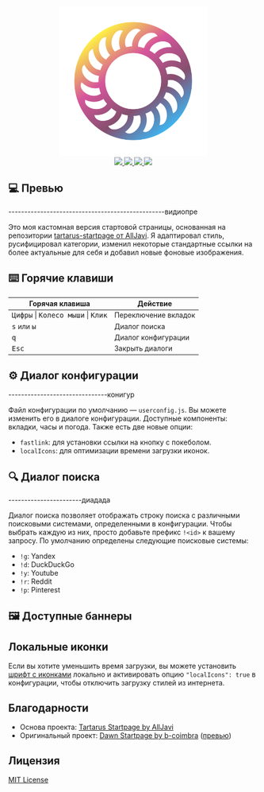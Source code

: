 <div align="center">
    <img src="src/img/favico.svg" width="300"/><br/>
    <a href="https://github.com/AlexMainYou/Sakuras_startpage/stargazers">
        <img src="https://img.shields.io/github/stars/AlexMainYou/Sakuras_startpage?color=a9b665&style=for-the-badge&logo=starship">
    </a>
    <a href="https://github.com/AlexMainYou/Sakuras_startpage/issues">
        <img src="https://img.shields.io/github/issues/AlexMainYou/Sakuras_startpage?color=ea6962&style=for-the-badge&logo=codecov">
    </a>
    <a href="https://github.com/AlexMainYou/Sakuras_startpage/network/members">
        <img src="https://img.shields.io/github/forks/AlexMainYou/Sakuras_startpage?color=7daea3&style=for-the-badge&logo=jfrog-bintray">
    </a>
    <a href="https://github.com/AlexMainYou/Sakuras_startpage/blob/main/LICENSE">
        <img src="https://img.shields.io/badge/license-MIT-orange.svg?color=d4be98&style=for-the-badge&logo=archlinux">
    </a>
</div>


## 💻 Превью

-------------------------------------------------видиопре

Это моя кастомная версия стартовой страницы, основанная на репозитории [tartarus-startpage от AllJavi](https://github.com/AllJavi/tartarus-startpage). Я адаптировал стиль, русифицировал категории, изменил некоторые стандартные ссылки на более актуальные для себя и добавил новые фоновые изображения.

## ⌨️ Горячие клавиши
| Горячая клавиша                                              | Действие             |
| ------------------------------------------------------------ | -------------------- |
| <kbd>Цифры</kbd> \| <kbd>Колесо мыши</kbd> \| <kbd>Клик</kbd> | Переключение вкладок |
| <kbd>s</kbd> или <kbd>ы</kbd>                                | Диалог поиска        |
| <kbd>q</kbd>                                                 | Диалог конфигурации  |
| <kbd>Esc</kbd>                                               | Закрыть диалоги      |

## ⚙️ Диалог конфигурации
-------------------------------конигур

Файл конфигурации по умолчанию — `userconfig.js`. Вы можете изменить его в диалоге конфигурации. Доступные компоненты: вкладки, часы и погода. Также есть две новые опции:
- `fastlink`: для установки ссылки на кнопку с покеболом.
- `localIcons`: для оптимизации времени загрузки иконок.

## 🔍 Диалог поиска
-----------------------диадада

Диалог поиска позволяет отображать строку поиска с различными поисковыми системами, определенными в конфигурации. Чтобы выбрать каждую из них, просто добавьте префикс `!<id>` к вашему запросу.
По умолчанию определены следующие поисковые системы:
- `!g`: Yandex
- `!d`: DuckDuckGo
- `!y`: Youtube
- `!r`: Reddit
- `!p`: Pinterest

## 🖼 Доступные баннеры







## Локальные иконки

Если вы хотите уменьшить время загрузки, вы можете установить [шрифт с иконками](src/fonts) локально и активировать опцию `"localIcons": true` в конфигурации, чтобы отключить загрузку стилей из интернета.

## Благодарности
- Основа проекта: [Tartarus Startpage by AllJavi](https://github.com/AllJavi/tartarus-startpage)
- Оригинальный проект: [Dawn Startpage by b-coimbra](https://github.com/b-coimbra/dawn) ([превью](https://startpage.metaphoric.dev/))

## Лицензия
[MIT License](./LICENSE)
